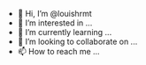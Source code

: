 - 👋 Hi, I’m @louishrmt
- 👀 I’m interested in ...
- 🌱 I’m currently learning ...
- 💞️ I’m looking to collaborate on ...
- 📫 How to reach me ...

<!---
louishrmt/louishrmt is a ✨ special ✨ repository because its `README.md` (this file) appears on your GitHub profile.
You can click the Preview link to take a look at your changes.
--->
